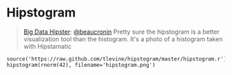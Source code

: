 Hipstogram
======

> [Big Data Hipster](https://twitter.com/#!/bigdatahipster/status/202879778313867264): [@beaucronin](https://twitter.com/beaucronin) Pretty sure the hipstogram is a better visualization tool than the histogram. It's a photo of a histogram taken with Hipstamatic

    source('https://raw.github.com/tlevine/hipstogram/master/hipstogram.r')
    hipstogram(rnorm(42), filename='hipstogram.png')
